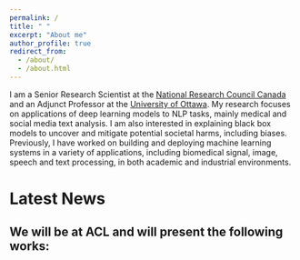 ```yaml
---
permalink: /
title: " "
excerpt: "About me"
author_profile: true
redirect_from: 
  - /about/
  - /about.html
---
```


I am a Senior Research Scientist at the [National Research Council Canada](https://nrc.canada.ca/en) and an Adjunct Professor at the [University of Ottawa](https://www.uottawa.ca/faculty-engineering/school-electrical-engineering-computer-science). My research focuses on applications of deep learning models to NLP tasks, mainly medical and social media text analysis. I am also interested in explaining black box models to uncover and mitigate potential societal harms, including biases. Previously, I have worked on building and deploying machine learning systems in a variety of applications, including biomedical signal, image, speech and text processing, in both academic and industrial environments.  


# Latest News

We will be at ACL and will present the following works:
- 
